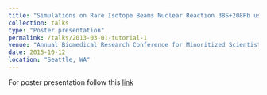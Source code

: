 ```yaml
---
title: "Simulations on Rare Isotope Beams Nuclear Reaction 38S+208Pb using Time Dependent Hartree Fock theory."
collection: talks
type: "Poster presentation"
permalink: /talks/2013-03-01-tutorial-1
venue: "Annual Biomedical Research Conference for Minoritized Scientists"
date: 2015-10-12
location: "Seattle, WA"
---
```


For poster presentation follow this [link](https://docs.google.com/presentation/d/1dZinqOCohDbow8fhD5AKrm2PtHWXOARtquHSoWV2lKM/edit?usp=sharing)
